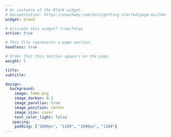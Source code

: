 ```yaml
---
# An instance of the Blank widget.
# Documentation: https://wowchemy.com/docs/getting-started/page-builder/
widget: blank

# Activate this widget? true/false
active: true

# This file represents a page section.
headless: true

# Order that this section appears on the page.
weight: 5

title: 
subtitle:

design:
  background:
    image: Tomo.png
    image_darken: 0.2
    image_parallax: true
    image_position: center
    image_size: cover
    text_color_light: false
   spacing:
    padding: ["1000px", "1100", "1000px", "1100"]
---
```

